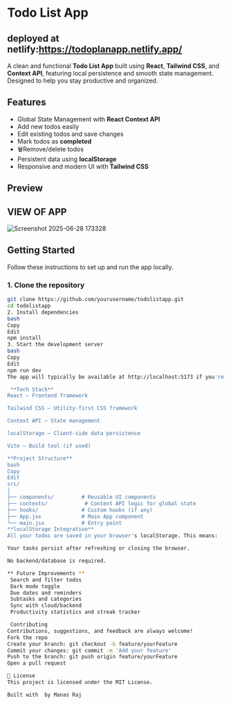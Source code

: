 #  Todo List App
## deployed at netlify:https://todoplanapp.netlify.app/

A clean and functional **Todo List App** built using **React**, **Tailwind CSS**, and **Context API**, featuring local persistence and smooth state management. Designed to help you stay productive and organized.

## Features

-  Global State Management with **React Context API**
-  Add new todos easily
- Edit existing todos and save changes
-  Mark todos as **completed**
- 🗑Remove/delete todos
-  Persistent data using **localStorage**
-  Responsive and modern UI with **Tailwind CSS**

##  Preview

## VIEW OF APP
![Screenshot 2025-06-28 173328](https://github.com/user-attachments/assets/e5a3ed36-37b9-4e13-bb60-e507d22c6209)



##  Getting Started

Follow these instructions to set up and run the app locally.

### 1. Clone the repository

```bash
git clone https://github.com/yourusername/todolistapp.git
cd todolistapp
2. Install dependencies
bash
Copy
Edit
npm install
3. Start the development server
bash
Copy
Edit
npm run dev
The app will typically be available at http://localhost:5173 if you're using Vite.

 **Tech Stack**
React – Frontend framework

Tailwind CSS – Utility-first CSS framework

Context API – State management

localStorage – Client-side data persistence

Vite – Build tool (if used)

**Project Structure**
bash
Copy
Edit
src/
│
├── components/         # Reusable UI components
├── contexts/            # Context API logic for global state
├── hooks/              # Custom hooks (if any)
├── App.jsx             # Main App component
└── main.jsx            # Entry point
**localStorage Integration**
All your todos are saved in your browser's localStorage. This means:

Your tasks persist after refreshing or closing the browser.

No backend/database is required.

** Future Improvements **
 Search and filter todos
 Dark mode toggle
 Due dates and reminders
 Subtasks and categories
 Sync with cloud/backend
 Productivity statistics and streak tracker

 Contributing
Contributions, suggestions, and feedback are always welcome!
Fork the repo
Create your branch: git checkout -b feature/yourFeature
Commit your changes: git commit -m 'Add your feature'
Push to the branch: git push origin feature/yourFeature
Open a pull request

📄 License
This project is licensed under the MIT License.

Built with  by Manas Raj
